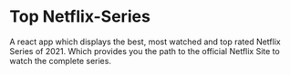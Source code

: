 # Top Netflix-Series
A react app which displays the best, most watched and top rated Netflix Series of 2021. Which provides you the path to the official Netflix Site to watch the complete series.
